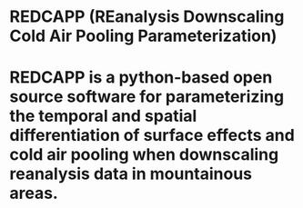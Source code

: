 # REDCAPP (REanalysis Downscaling Cold Air Pooling Parameterization)

# REDCAPP is a python-based open source software for parameterizing the temporal and spatial differentiation of surface effects and cold air pooling when downscaling reanalysis data in mountainous areas.
